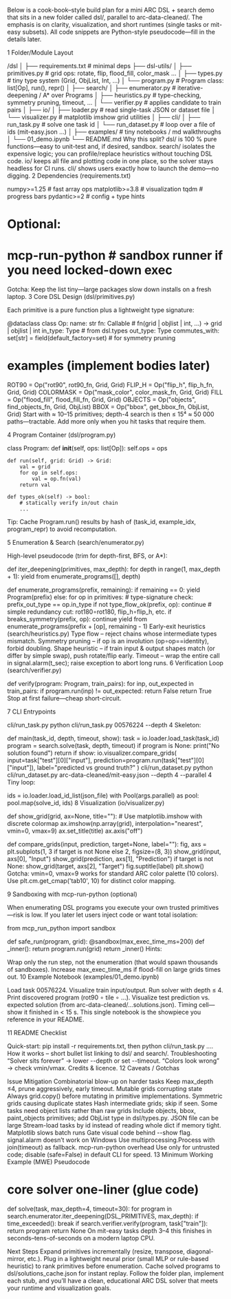 Below is a cook-book–style build plan for a mini ARC DSL + search demo that sits in a new folder called dsl/, parallel to arc-data-cleaned/.
The emphasis is on clarity, visualization, and short runtimes (single tasks or mit-easy subsets).
All code snippets are Python-style pseudocode—fill in the details later.

1 Folder/Module Layout

/dsl
│
├── requirements.txt          # minimal deps
├── dsl-utils/
│   ├── primitives.py         # grid ops: rotate, flip, flood_fill, color_mask …
│   ├── types.py              # tiny type system (Grid, ObjList, Int, …)
│   └── program.py            # Program class: list[Op], run(), repr()
│
├── search/
│   ├── enumerator.py         # iterative-deepening / A* over Programs
│   ├── heuristics.py         # type-checking, symmetry pruning, timeout, …
│   └── verifier.py           # applies candidate to train pairs
│
├── io/
│   ├── loader.py             # read single-task JSON or dataset file
│   └── visualizer.py         # matplotlib imshow grid utilities
│
├── cli/
│   ├── run_task.py           # solve one task id
│   └── run_dataset.py        # loop over a file of ids (mit-easy.json …)
│
├── examples/                 # tiny notebooks / md walkthroughs
│   └── 01_demo.ipynb
└── README.md
Why this split?
dsl/ is 100 % pure functions—easy to unit-test and, if desired, sandbox.
search/ isolates the expensive logic; you can profile/replace heuristics without touching DSL code.
io/ keeps all file and plotting code in one place, so the solver stays headless for CI runs.
cli/ shows users exactly how to launch the demo—no digging.
2 Dependencies (requirements.txt)

numpy>=1.25      # fast array ops
matplotlib>=3.8  # visualization
tqdm             # progress bars
pydantic>=2      # config + type hints
# Optional:
# mcp-run-python  # sandbox runner if you need locked-down exec
Gotcha: Keep the list tiny—large packages slow down installs on a fresh laptop.
3 Core DSL Design (dsl/primitives.py)

Each primitive is a pure function plus a lightweight type signature:

@dataclass
class Op:
    name: str
    fn: Callable        # fn(grid | objlist | int, ...) -> grid | objlist | int
    in_type: Type       # from dsl.types
    out_type: Type
    commutes_with: set[str] = field(default_factory=set)  # for symmetry pruning

# examples  (implement bodies later)
ROT90     = Op("rot90", rot90_fn, Grid, Grid)
FLIP_H    = Op("flip_h", flip_h_fn, Grid, Grid)
COLORMASK = Op("mask_color", color_mask_fn, Grid, Grid)
FILL      = Op("flood_fill", flood_fill_fn, Grid, Grid)
OBJECTS   = Op("objects", find_objects_fn, Grid, ObjList)
BBOX      = Op("bbox", get_bbox_fn, ObjList, Grid)
Start with ≈ 10–15 primitives; depth-4 search is then ≤ 15⁴ ≈ 50 000 paths—tractable.
Add more only when you hit tasks that require them.

4 Program Container (dsl/program.py)

class Program:
    def __init__(self, ops: list[Op]):
        self.ops = ops

    def run(self, grid: Grid) -> Grid:
        val = grid
        for op in self.ops:
            val = op.fn(val)
        return val

    def types_ok(self) -> bool:
        # statically verify in/out chain
        ...
Tip: Cache Program.run() results by hash of (task_id, example_idx, program_repr) to avoid recomputation.

5 Enumeration & Search (search/enumerator.py)

High-level pseudocode (trim for depth-first, BFS, or A*):

def iter_deepening(primitives, max_depth):
    for depth in range(1, max_depth + 1):
        yield from enumerate_programs([], depth)

def enumerate_programs(prefix, remaining):
    if remaining == 0:
        yield Program(prefix)
    else:
        for op in primitives:
            # type-signature check: prefix_out_type == op.in_type
            if not type_flow_ok(prefix, op):
                continue
            # simple redundancy cut: rot180∘rot180, flip_h∘flip_h, etc.
            if breaks_symmetry(prefix, op):
                continue
            yield from enumerate_programs(prefix + [op], remaining - 1)
Early-exit heuristics (search/heuristics.py)
Type flow – reject chains whose intermediate types mismatch.
Symmetry pruning – if op is an involution (op∘op==identity), forbid doubling.
Shape heuristic – if train input & output shapes match (or differ by simple swap), push rotate/flip early.
Timeout – wrap the entire call in signal.alarm(t_sec); raise exception to abort long runs.
6 Verification Loop (search/verifier.py)

def verify(program: Program, train_pairs):
    for inp, out_expected in train_pairs:
        if program.run(inp) != out_expected:
            return False
    return True
Stop at first failure—cheap short-circuit.

7 CLI Entrypoints

cli/run_task.py
python cli/run_task.py 00576224 --depth 4
Skeleton:

def main(task_id, depth, timeout, show):
    task = io.loader.load_task(task_id)
    program = search.solve(task, depth, timeout)
    if program is None:
        print("No solution found")
        return
    if show:
        io.visualizer.compare_grids(
            input=task["test"][0]["input"],
            prediction=program.run(task["test"][0]["input"]),
            label="predicted vs ground truth?"
        )
cli/run_dataset.py
python cli/run_dataset.py arc-data-cleaned/mit-easy.json --depth 4 --parallel 4
Tiny loop:

ids = io.loader.load_id_list(json_file)
with Pool(args.parallel) as pool:
    pool.map(solve_id, ids)
8 Visualization (io/visualizer.py)

def show_grid(grid, ax=None, title=""):
    # Use matplotlib.imshow with discrete colormap
    ax.imshow(np.array(grid), interpolation="nearest", vmin=0, vmax=9)
    ax.set_title(title)
    ax.axis("off")

def compare_grids(input, prediction, target=None, label=""):
    fig, axs = plt.subplots(1, 3 if target is not None else 2, figsize=(8, 3))
    show_grid(input, axs[0], "Input")
    show_grid(prediction, axs[1], "Prediction")
    if target is not None:
        show_grid(target, axs[2], "Target")
    fig.suptitle(label)
    plt.show()
Gotcha: vmin=0, vmax=9 works for standard ARC color palette (10 colors).
Use plt.cm.get_cmap('tab10', 10) for distinct color mapping.

9 Sandboxing with mcp-run-python (optional)

When enumerating DSL programs you execute your own trusted primitives—risk is low.
If you later let users inject code or want total isolation:

from mcp_run_python import sandbox

def safe_run(program, grid):
    @sandbox(max_exec_time_ms=200)
    def _inner():
        return program.run(grid)
    return _inner()
Hints:

Wrap only the run step, not the enumeration (that would spawn thousands of sandboxes).
Increase max_exec_time_ms if flood-fill on large grids times out.
10 Example Notebook (examples/01_demo.ipynb)

Load task 00576224.
Visualize train input/output.
Run solver with depth ≤ 4.
Print discovered program (rot90 ∘ tile ∘ …).
Visualize test prediction vs. expected solution (from arc-data-cleaned/…solutions.json).
Timing cell—show it finished in < 15 s.
This single notebook is the showpiece you reference in your README.

11 README Checklist

Quick-start: pip install -r requirements.txt, then python cli/run_task.py ....
How it works – short bullet list linking to dsl/ and search/.
Troubleshooting
“Solver sits forever” → lower --depth or set --timeout.
“Colors look wrong” → check vmin/vmax.
Credits & licence.
12 Caveats / Gotchas


Issue	Mitigation
Combinatorial blow-up on harder tasks	Keep max_depth ≤4, prune aggressively, early timeout.
Mutable grids corrupting state	Always grid.copy() before mutating in primitive implementations.
Symmetric grids causing duplicate states	Hash intermediate grids; skip if seen.
Some tasks need object lists rather than raw grids	Include objects, bbox, paint_objects primitives; add ObjList type in dsl/types.py.
JSON file can be large	Stream-load tasks by id instead of reading whole dict if memory tight.
Matplotlib slows batch runs	Gate visual code behind --show flag.
signal.alarm doesn’t work on Windows	Use multiprocessing.Process with join(timeout) as fallback.
mcp-run-python overhead	Use only for untrusted code; disable (safe=False) in default CLI for speed.
13 Minimum Working Example (MWE) Pseudocode

# core solver one-liner (glue code)
def solve(task, max_depth=4, timeout=30):
    for program in search.enumerator.iter_deepening(DSL_PRIMITIVES, max_depth):
        if time_exceeded(): break
        if search.verifier.verify(program, task["train"]):
            return program
    return None
On mit-easy tasks depth 3–4 this finishes in seconds–tens-of-seconds on a modern laptop CPU.

Next Steps
Expand primitives incrementally (resize, transpose, diagonal-mirror, etc.).
Plug in a lightweight neural prior (small MLP or rule-based heuristic) to rank primitives before enumeration.
Cache solved programs to dsl/solutions_cache.json for instant replay.
Follow the folder plan, implement each stub, and you’ll have a clean, educational ARC DSL solver that meets your runtime and visualization goals.